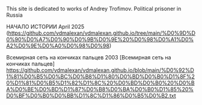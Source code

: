 This site is dedicated to works of Andrey Trofimov. Political prisoner in Russia


НАЧАЛО ИСТОРИИ April 2025 (https://github.com/vdmalexan/vdmalexan.github.io/tree/main/%D0%9D%D0%90%D0%A7%D0%90%D0%9B%D0%9E%20%D0%98%D0%A1%D0%A2%D0%9E%D0%A0%D0%98%D0%98)

Всемирная сеть на кончиках пальцев 2003 [Всемирная сеть на кончиках пальцев] https://github.com/vdmalexan/vdmalexan.github.io/blob/main/%D0%92%D1%81%D0%B5%D0%BC%D0%B8%D1%80%D0%BD%D0%B0%D1%8F%20%D1%81%D0%B5%D1%82%D1%8C%20%D0%BD%D0%B0%20%D0%BA%D0%BE%D0%BD%D1%87%D0%B8%D0%BA%D0%B0%D1%85%20%D0%BF%D0%B0%D0%BB%D1%8C%D1%86%D0%B5%D0%B2.txt
